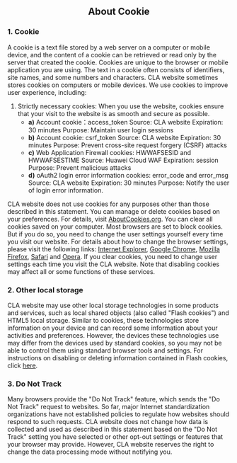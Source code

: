 ## <center>About Cookie</center>
### 1. Cookie
A cookie is a text file stored by a web server on a computer or mobile device, and the content of a cookie can be retrieved or read only by the server that created the cookie. Cookies are unique to the browser or mobile application you are using. The text in a cookie often consists of identifiers, site names, and some numbers and characters.
CLA website sometimes stores cookies on computers or mobile devices. We use cookies to improve user experience, including:
1. Strictly necessary cookies: When you use the website, cookies ensure that your visit to the website is as smooth and secure as possible.
    - **a)** Account cookie：access_token
      Source: CLA website
      Expiration: 30 minutes
      Purpose: Maintain user login sessions
    - **b)** Account cookie: csrf_token
      Source: CLA website
      Expiration: 30 minutes
      Purpose: Prevent cross-site request forgery (CSRF) attacks
    - **c)** Web Application Firewall cookies: HWWAFSESID and HWWAFSESTIME
      Source: Huawei Cloud WAF
      Expiration: session
      Purpose: Prevent malicious attacks
    - **d)** oAuth2 login error information cookies: error_code and error_msg
      Source: CLA website
      Expiration: 30 minutes
      Purpose: Notify the user of login error information.

CLA website does not use cookies for any purposes other than those described in this statement. You can manage or delete cookies based on your preferences. For details, visit  [AboutCookies.org](https://www.aboutcookies.org/). You can clear all cookies saved on your computer. Most browsers are set to block cookies. But if you do so, you need to change the user settings yourself every time you visit our website. For details about how to change the browser settings, please visit the following links:  [Internet Explorer](http://windows.microsoft.com/en-gb/internet-explorer/delete-manage-cookies),  [Google Chrome](https://support.google.com/chrome/answer/95647?hl=en),  [Mozilla Firefox](https://support.mozilla.org/en-US/kb/cookies-information-websites-store-on-your-computer?redirectlocale=en-US&redirectslug=Cookies),  [Safari](https://support.apple.com/kb/PH19214?locale=en_US&viewlocale=en_US)  and  [Opera](http://www.opera.com/help/tutorials/security/privacy/).
If you clear cookies, you need to change user settings each time you visit the CLA website. Note that disabling cookies may affect all or some functions of these services.
### 2. Other local storage
CLA website may use other local storage technologies in some products and services, such as local shared objects (also called "Flash cookies") and HTML5 local storage. Similar to cookies, these technologies store information on your device and can record some information about your activities and preferences. However, the devices these technologies use may differ from the devices used by standard cookies, so you may not be able to control them using standard browser tools and settings. For instructions on disabling or deleting information contained in Flash cookies, click  [here](https://helpx.adobe.com/flash-player/kb/disable-local-shared-objects-flash.html).
### 3. Do Not Track
Many browsers provide the "Do Not Track" feature, which sends the "Do Not Track" request to websites. So far, major Internet standardization organizations have not established policies to regulate how websites should respond to such requests. CLA website does not change how data is collected and used as described in this statement based on the "Do Not Track" setting you have selected or other opt-out settings or features that your browser may provide. However, CLA website reserves the right to change the data processing mode without notifying you.
